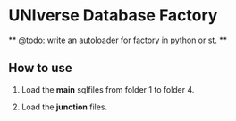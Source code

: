 # UNIverse Database Factory

** @todo: write an autoloader for factory in python or st. **

## How to use

1. Load the **main** sqlfiles from folder 1 to folder 4.

2. Load the **junction** files.